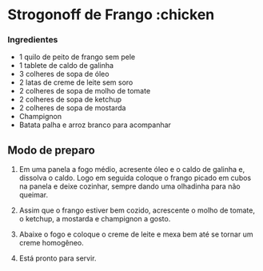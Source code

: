 # Strogonoff de Frango :chicken
### Ingredientes

 - 1 quilo de peito de frango sem pele
 - 1 tablete de caldo de galinha
 - 3 colheres de sopa de óleo
 - 2 latas de creme de leite sem soro
 - 2 colheres de sopa de molho de tomate
 - 2 colheres de sopa de ketchup
 - 2 colheres de sopa de mostarda
 - Champignon
 - Batata palha e arroz branco para acompanhar

## Modo de preparo

 1. Em uma panela a fogo médio, acresente óleo e o caldo de galinha e, dissolva o caldo. Logo em
   seguida coloque o frango picado em cubos na panela e deixe cozinhar, sempre dando uma olhadinha
   para não queimar.
 
 2. Assim que o frango estiver bem cozido, acrescente o molho de tomate, o ketchup, a mostarda e
   champignon a gosto.

 3. Abaixe o fogo e coloque o creme de leite e mexa bem até se tornar um creme homogêneo.
 
 4. Está pronto para servir.

